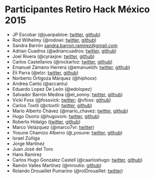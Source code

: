 # Participantes Retiro Hack México 2015

- JP Escobar (@juanpabloe: [twitter](http://twitter.com/juanpabloe), [github](http://github.com/juanpabloe))
- Rod Wilhelmy (@rodowi: [twitter](http://twitter.com/rodowi), [github](http://github.com/rodowi))
- Sandra Barrón sandra.barron.ramirez@gmail.com
- Adrian Cuadros (@adriancuadros: [twitter](http://twitter.com/adriancuadros), [github](http://github.com/adriancuadros))
- Joel Rivera (@cyraxjoe: [twitter](http://twitter.com/cyraxjoe), [github](http://github.com/cyraxjoe))
- Carlos Castellanos (@rockarloz: [twitter](http://twitter.com/rockarloz), [github](http://github.com/rockarloz))
- Emanuel Zámano Herrera (@emanuelzh: [twitter](http://twitter.com/emanuelzh), [github](http://github.com/emanuelzh))
- Eli Parra (@elzr: [twitter](http://twitter.com/elzr), [github](http://github.com/elzr))
- Norberto Ortigoza Márquez (@hiphoox)
- Andrea Cantú (@accantu)
- Eduardo Lopez De León (@edolopez)
- Salvador Barrón Medina (@el_sonny: [twitter](http://twitter.com/el_sonny), [github](http://github.com/el-sonny))
- Vicki Foss (@fossvick: [twitter](http://twitter.com/fossvick); @vfoss: [github](http://github.com/vfoss))
- Carlos Toxtli (@ctoxtli: [twitter](http://twitter.com/ctoxtli), [github](http://github.com/psykohack))
- Mario Alberto Chávez (@mario_chavez: [twitter](http://twitter.com/mario_chavez), [github](http://github.com/mariochavez))
- Hugo Osorio (@hugovom: [twitter](http://twitter.com/hugovom), [github](http://github.com/hugovom))
- Roberto Hidalgo ([twitter](https://twitter.com/unRob), [github](https://github.com/unRob))
- Marco Velázquez (@marco7vr: [twitter](https://twitter.com/Marco7vr))
- Yosune Chamizo Alberro (@_yosune: [twitter](https://twitter.com/_Yosune), [github](http://github.com/yosune50))
- Israel Zúñiga
- Jorge Martínez
- Juan José del Toro
- Hans Ramírez
- Carlos Hugo Gonzalez Castell (@caarloshugo: [twitter](http://twitter.com/caarloshugo), [github](http://github.com/caarloshugo))
- Ramón Valles Martínez (@mroutis: [github](http://github.com/mroutis))
- Rolando Drouaillet Pumarino (@rolDrouaillet: [twitter](http://twitter.com/rolDrouaillet))
